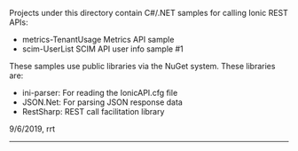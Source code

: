 Projects under this directory contain C#/.NET samples for calling Ionic REST APIs:
- metrics-TenantUsage       Metrics API sample
- scim-UserList             SCIM API user info sample #1

These samples use public libraries via the NuGet system.  These libraries are:
- ini-parser:  For reading the IonicAPI.cfg file
- JSON.Net:  For parsing JSON response data
- RestSharp:  REST call facilitation library

9/6/2019, rrt
***